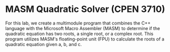 # MASM Quadratic Solver (CPEN 3710)

For this lab, we create a multimodule program that combines the C++ language with the Microsoft Macro Assembler (MASM) to determine if the quadratic equation has two roots, a single root, or a complex root. This program utilizes MASM's floating-point unit (FPU) to calculate the roots of a quadratic equation given a, b, and c.

